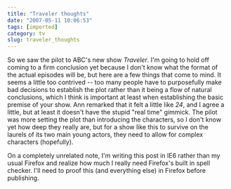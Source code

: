 ```yaml
---
title: "Traveler thoughts"
date: "2007-05-11 10:06:53"
tags: [imported]
category: tv
slug: traveler_thoughts
---
```

	

So we saw the pilot to ABC's new show <em>Traveler</em>.  I'm going to hold off coming to a firm conclusion yet because I don't know what the format of the actual episodes will be, but here are a few things that come to mind.
It seems a little too contrived -- too many people have to purposefully make bad decisions to establish the plot rather than it being a flow of natural conclusions, which I think is important at least when establishing the basic premise of your show.  Ann remarked that it felt a little like <em>24</em>, and I agree a little, but at least it doesn't have the stupid "real time" gimmick.  The pilot was more setting the plot than introducing the characters, so I don't know yet how deep they really are, but for a show like this to survive on the laurels of its two main young actors, they need to allow for complex characters (hopefully).

On a completely unrelated note, I'm writing this post in IE6 rather than my usual Firefox and realize how much I really need Firefox's built in spell checker.  I'll need to proof this (and everything else) in Firefox before publishing.
